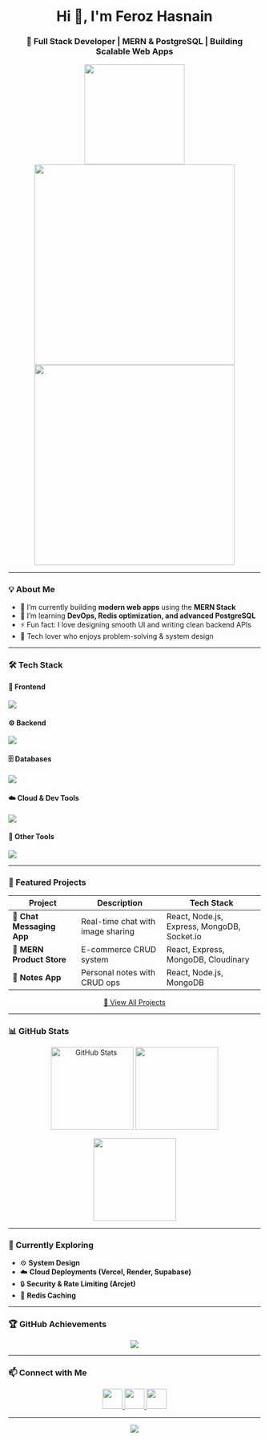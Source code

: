 <!-- Header Section -->
<h1 align="center">Hi 👋, I'm Feroz Hasnain</h1>
<h3 align="center">🚀 Full Stack Developer | MERN & PostgreSQL | Building Scalable Web Apps</h3>

<p align="center">
  <img src="[https://media.giphy.com/media/26tn33aiTi1jkl6H6/giphy.gif]" width="200"/>
  <img src="[https://img.freepik.com/premium-vector/man-sitting-table-with-laptop-picture-man-sitting-table_1229301-5291.jpg]" width="400"/>
  <img src="[https://png.pngtree.com/png-vector/20231015/ourmid/pngtree-professional-web-developer-3d-illustration-png-image_10165440.png]" width="400"/>
</p>

---

### 💡 About Me
- 🔭 I’m currently building **modern web apps** using the **MERN Stack**
- 🌱 I’m learning **DevOps, Redis optimization, and advanced PostgreSQL**
- ⚡ Fun fact: I love designing smooth UI and writing clean backend APIs
- 🧰 Tech lover who enjoys problem-solving & system design  

---

### 🛠️ Tech Stack

#### 🧩 **Frontend**
<p>
  <img src="https://skillicons.dev/icons?i=html,css,js,react,redux,tailwind,bootstrap" />
</p>

#### ⚙️ **Backend**
<p>
  <img src="https://skillicons.dev/icons?i=nodejs,express,python,postman,redis" />
</p>

#### 🗄️ **Databases**
<p>
  <img src="https://skillicons.dev/icons?i=mongodb,postgresql,mysql,firebase,supabase" />
</p>

#### ☁️ **Cloud & Dev Tools**
<p>
  <img src="https://skillicons.dev/icons?i=cloudflare,vercel,netlify,github,git,vscode" />
</p>

#### 🧠 **Other Tools**
<p>
  <img src="https://skillicons.dev/icons?i=figma,docker,nginx,linux" />
</p>

---

### 🚀 Featured Projects

| Project | Description | Tech Stack |
|----------|--------------|-------------|
| 💬 **Chat Messaging App** | Real-time chat with image sharing | React, Node.js, Express, MongoDB, Socket.io |
| 🛒 **MERN Product Store** | E-commerce CRUD system | React, Express, MongoDB, Cloudinary |
| 📝 **Notes App** | Personal notes with CRUD ops | React, Node.js, MongoDB |

<p align="center">
  <a href="https://github.com/Ferozhasnain1504?tab=repositories">
    🔗 View All Projects
  </a>
</p>

---

### 📊 GitHub Stats

<p align="center">
  <img src="https://github-readme-stats.vercel.app/api?username=Ferozhasnain1504&show_icons=true&theme=radical" alt="GitHub Stats" height="165"/>
  <img src="https://github-readme-stats.vercel.app/api/top-langs/?username=Ferozhasnain1504&layout=compact&theme=radical" height="165"/>
</p>

<p align="center">
  <img src="https://github-readme-streak-stats.herokuapp.com/?user=Ferozhasnain1504&theme=radical" height="165" />
</p>

---

### 🧠 Currently Exploring
- ⚙️ **System Design**
- ☁️ **Cloud Deployments (Vercel, Render, Supabase)**
- 🔒 **Security & Rate Limiting (Arcjet)**
- 🧩 **Redis Caching**

---

### 🏆 GitHub Achievements
<p align="center">
  <img src="https://github-profile-trophy.vercel.app/?username=Ferozhasnain1504&theme=radical&no-frame=true&no-bg=true&margin-w=15" />
</p>

---

### 📫 Connect with Me
<p align="center">
  <a href="https://github.com/Ferozhasnain1504" target="_blank">
    <img src="https://skillicons.dev/icons?i=github" width="40" />
  </a>
  <a href="https://www.linkedin.com/in/feroz-hasnain-856440313" target="_blank">
    <img src="https://skillicons.dev/icons?i=linkedin" width="40" />
  </a>
  <a href="mailto:ferozhasnain1504@gmail.com" target="_blank">
    <img src="https://skillicons.dev/icons?i=gmail" width="40" />
  </a>
</p>

---

<p align="center">
  <img src="https://readme-typing-svg.demolab.com?font=Fira+Code&size=22&pause=1000&color=00F7FF&center=true&vCenter=true&width=500&lines=Full+Stack+Developer;MERN+%2B+PostgreSQL+%2B+Cloud;Building+Scalable+Web+Apps;Let's+Build+Something+Great!">
</p>
